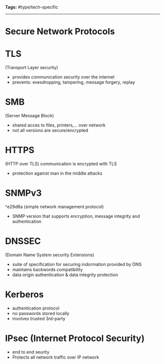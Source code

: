 **Tags:** #type/tech-specific 

---
# Secure Network Protocols
# TLS
(Transport Layer security)
-  provides communication security over the internet
-  prevents: evesdropping, tampering, message forgery, replay

# SMB
(Server Message Block)
-  shared acces to files, printers,… over network
-  not all versions are secure/encrypted

# HTTPS
(HTTP over TLS)
communication is encrypted with TLS
-  protection against man in the middle attacks

# SNMPv3
^e29d6a
(simple network management protocol)
-  SNMP version that supports encryption, message integrity and authentication

# DNSSEC
(Domain Name System security Extensions)
-  suite of specification for securing indormation provided by DNS
-  maintains backwords compatibility
-  data origin authentication & data integrity protection

# Kerberos
-  authentication protocol
-  no passwords stored locally
-  involves trusted 3rd-party

# IPsec (Internet Protocol Security)

-  end to end seurity
-  Protects all network traffic over IP network